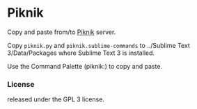 # Piknik

Copy and paste from/to [Piknik](https://github.com/jedisct1/piknik) server.  

  
Copy `piknik.py` and `piknik.sublime-commands` to ../Sublime Text 3/Data/Packages where Sublime Text 3 is installed. 
  
Use the Command Palette (piknik:) to copy and paste.

### License

released under the GPL 3 license.
